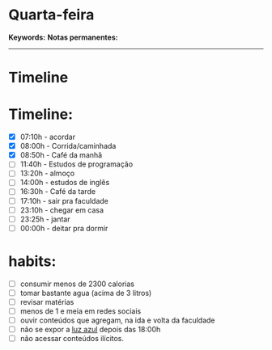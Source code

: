 # Quarta-feira
**Keywords:**
**Notas permanentes:**
_ _ __

# Timeline

# Timeline:

- [x] 07:10h - acordar
- [x] 08:00h - Corrida/caminhada
- [x] 08:50h - Café da manhã
- [ ] 11:40h - Estudos de programação
- [ ] 13:20h - almoço
- [ ] 14:00h - estudos de inglês
- [ ] 16:30h - Café da tarde
- [ ] 17:10h - sair pra faculdade
- [ ] 23:10h - chegar em casa
- [ ] 23:25h - jantar
- [ ] 00:00h - deitar pra dormir

# habits:

- [ ] consumir menos de 2300 calorias
- [ ] tomar bastante agua (acima de 3 litros)
- [ ] revisar matérias
- [ ] menos de 1 e meia em redes sociais
- [ ] ouvir conteúdos que agregam, na ida e volta da faculdade
- [ ] não se expor a [luz azul](app://obsidian.md/luz%20azul) depois das 18:00h
- [ ] não acessar conteúdos ilícitos.